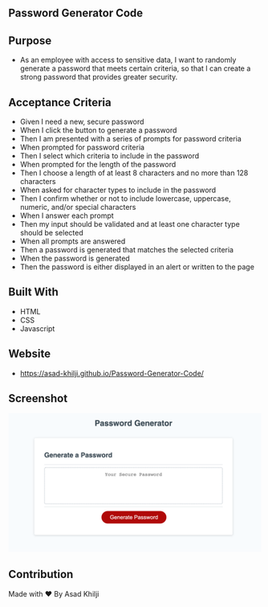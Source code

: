 ## Password Generator Code

## Purpose

* As an employee with access to sensitive data, I want to randomly generate a password that meets certain criteria, so that I can create a strong password that provides greater security.

## Acceptance Criteria

* Given I need a new, secure password
* When I click the button to generate a password
* Then I am presented with a series of prompts for password criteria
* When prompted for password criteria
* Then I select which criteria to include in the password
* When prompted for the length of the password
* Then I choose a length of at least 8 characters and no more than 128 characters
* When asked for character types to include in the password
* Then I confirm whether or not to include lowercase, uppercase, numeric, and/or special characters
* When I answer each prompt
* Then my input should be validated and at least one character type should be selected
* When all prompts are answered
* Then a password is generated that matches the selected criteria
* When the password is generated
* Then the password is either displayed in an alert or written to the page

## Built With

* HTML
* CSS 
* Javascript

## Website

* https://asad-khilji.github.io/Password-Generator-Code/

## Screenshot

![screenshot.png](https://github.com/asad-khilji/Password-Generator-Code/blob/main/images/screenshot.png)

## Contribution
Made with ❤️ By Asad Khilji